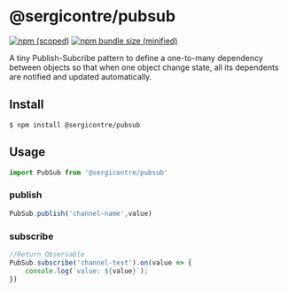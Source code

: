 # @sergicontre/pubsub

[![npm (scoped)](https://img.shields.io/npm/v/@sergicontre/pubsub.svg)](https://www.npmjs.com/package/@sergicontre/pubsub)
[![npm bundle size (minified)](https://img.shields.io/bundlephobia/min/@sergicontre/pubsub.svg)](https://www.npmjs.com/package/@sergicontre/pubsub)

A tiny Publish-Subcribe pattern to define a one-to-many dependency between objects so that when one object change state, all its dependents are notified and updated automatically.

## Install

```
$ npm install @sergicontre/pubsub
```

## Usage

```js
import PubSub from '@sergicontre/pubsub'
```

### publish
```js
PubSub.publish('channel-name',value)
```

### subscribe
```js
//Return Observable
PubSub.subscribe('channel-test').on(value => {
    console.log(`value: ${value}`);
})
```